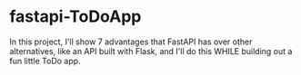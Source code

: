 # fastapi-ToDoApp
In this project, I'll show 7 advantages that FastAPI has over other alternatives, like an API built with Flask, and I'll do this WHILE building out a fun little ToDo app.
